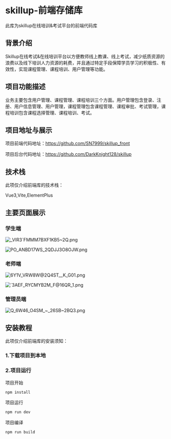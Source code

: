 # skillup-前端存储库

此库为skillup在线培训&考试平台的前端代码库

## 背景介绍

Skillup在线考试&在线培训平台以方便教师线上教课、线上考试，减少纸质资源的浪费以及线下培训人力资源的耗费，并且通过特定手段保障学员学习的积极性、有效性，实现课程管理、课程培训、用户管理等功能。

## 项目功能描述

业务主要包含用户管理、课程管理、课程培训三个方面。用户管理包含登录、注册、用户信息管理、用户管理，课程管理包含课程管理、课程审批、考试管理，课程培训包含课程选择管理、课程培训、考试。

## 项目地址与展示

项目前端代码地址：https://github.com/SN7999/skillup_front

项目后台代码地址：https://github.com/DarkKnight128/skillup

## 技术栈

此项仅介绍前端库的技术栈：

Vue3,Vite,ElementPlus

## 主要页面展示

### 学生端

![__VIR3_`FMMM7BXF1KB5~2Q.png](https://s2.loli.net/2023/07/13/UpAbI9oZWlTS1GH.png)

![PO_ANBD17WS_2QDJJ3O8OJW.png](https://s2.loli.net/2023/07/13/MOAzTb6eldwCrsE.png)

### 老师端

![6Y1V_VRW8W@2Q4ST__K_G01.png](https://s2.loli.net/2023/07/13/xWiOVHAea53UfTp.jpg)

![`3AEF_RYCMYB2M_F@16QR_1.png](https://s2.loli.net/2023/07/13/LefPRloJE78wxDZ.jpg)

### 管理员端

![Q_6W46_O4SM_~_26SB~2BQ3.png](https://s2.loli.net/2023/07/13/uHm2JvU3TLnzhjG.jpg)

## 安装教程

此项仅介绍前端库的安装须知：

### 1.下载项目到本地

### 2.项目运行

项目开始

```sh
npm install
```

项目运行

```sh
npm run dev
```

项目编译

```sh
npm run build
```

